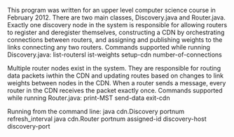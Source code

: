 This program was written for an upper level computer science course in February 2012. There are two main classes, Discovery.java and Router.java.
Exactly one discovery node in the system is responsible for allowing routers to register and deregister themselves, constructing a CDN by orchestrating connections between routers, and assigning and publishing weights to the links connecting any two routers. Commands supported while running Discovery.java:
list-routersl
ist-weights
setup-cdn number-of-connections

Multiple router nodes exist in the system. They are responsible for routing data packets iwthin the CDN and updating routes based on changes to link weights between nodes in the CDN. When a router sends a message, every router in the CDN receives the packet exactly once. Commands supported while running Router.java:
print-MST
send-data
exit-cdn

Running from the command line:
java cdn.Discovery portnum refresh\_interval
java cdn.Router portnum assigned-id discovery-host discovery-port
